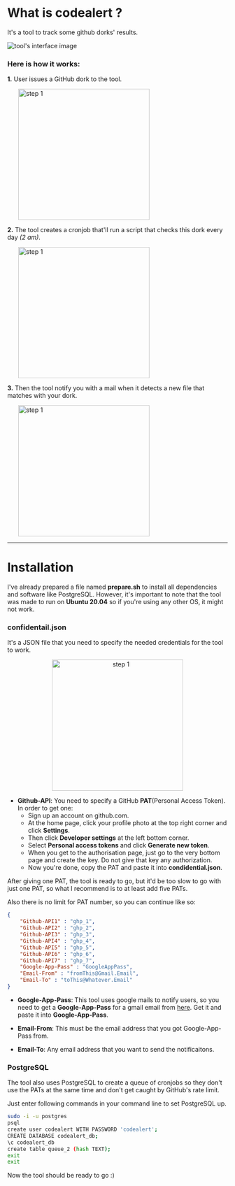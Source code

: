 # What is codealert ?

It's a tool to track some github dorks' results. 

![tool's interface image](https://i.imgur.com/RfFYEz9.png)

### Here is how it works:

**1.** User issues a GitHub dork to the tool.
    <p style="margin-left: 25px"><img src="https://i.imgur.com/UF4JZ9K.png" alt="step 1" width="300"/></p>

**2.** The tool creates a cronjob that'll run a script that checks this dork every day *(2 am)*.
    <p style="margin-left: 25px"><img src="https://i.imgur.com/xGrVvfF.png" alt="step 1" width="300"/></p>

**3.** Then the tool notify you with a mail when it detects a new file that matches with your dork.
    <p style="margin-left: 25px"><img src="https://i.imgur.com/CbRuHJJ.png" alt="step 1" width="300"/></p>

---

# Installation

I've already prepared a file named **prepare.sh** to install all dependencies and software like PostgreSQL. However, it's important to note that the tool was made to run on **Ubuntu 20.04** so if you're using any other OS, it might not work.

### confidentail.json

It's a JSON file that you need to specify the needed credentials for the tool to work.

<p style="text-align:center"><img src="https://i.imgur.com/0aRi6ac.png" alt="step 1" width="300"/></p>

* **Github-API**: You need to specify a GitHub **PAT**(Personal Access Token). In order to get one:
  
  - Sign up an account on github.com.
  - At the home page, click your profile photo at the top right corner and click **Settings**.
  - Then click **Developer settings** at the left bottom corner.
  - Select **Personal access tokens** and click **Generate new token**.
  - When you get to the authorisation page, just go to the very bottom page and create the key. Do not give that key any authorization.
  - Now you're done, copy the PAT and paste it into **condidential.json**.

After giving one PAT, the tool is ready to go, but it'd be too slow to go with just one PAT, so what I recommend is to at least add five PATs.

Also there is no limit for PAT number, so you can continue like so:
```json
{
    "Github-API1" : "ghp_1",
    "Github-API2" : "ghp_2",
    "Github-API3" : "ghp_3",
    "Github-API4" : "ghp_4",
    "Github-API5" : "ghp_5",
    "Github-API6" : "ghp_6",
    "Github-API7" : "ghp_7",
    "Google-App-Pass" : "GoogleAppPass",
    "Email-From" : "fromThis@Gmail.Email",
    "Email-To" : "toThis@Whatever.Email" 
}
```

* **Google-App-Pass**: This tool uses google mails to notify users, so you need to get a **Google-App-Pass** for a gmail email from [here](https://myaccount.google.com/apppasswords). Get it and paste it into **Google-App-Pass**.

* **Email-From**: This must be the email address that you got Google-App-Pass from.

* **Email-To**: Any email address that you want to send the notificaitons.

### PostgreSQL

The tool also uses PostgreSQL to create a queue of cronjobs so they don't use the PATs at the same time and don't get caught by GitHub's rate limit.

Just enter following commands in your command line to set PostgreSQL up.
```bash
sudo -i -u postgres
psql
create user codealert WITH PASSWORD 'codealert';
CREATE DATABASE codealert_db;
\c codealert_db
create table queue_2 (hash TEXT);
exit
exit
```

Now the tool should be ready to go :)